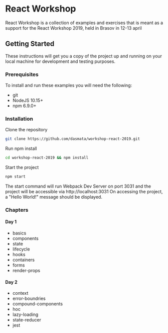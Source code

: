 # React Workshop #
React Workshop is a collection of examples and exercises that is meant as a support for the React Workshop 2019, held in Brasov in 12-13 april

## Getting Started ##
These instructions will get you a copy of the project up and running on your local machine for development and testing purposes.

### Prerequisites ###
To install and run these examples you will need the following:
* git
* NodeJS 10.15+
* npm 6.9.0+

### Installation ###
Clone the repository
``` bash
git clone https://github.com/dasmata/workshop-react-2019.git
```
Run npm install
``` bash
cd workshop-react-2019 && npm install
```
Start the project
``` bash
npm start
```
The start command will run Webpack Dev Server on port 3031 and the project will be accessible via http://localhost:3031
On accessing the project, a "Hello World!" message should be displayed.

### Chapters ###

#### Day 1 ####
* basics
* components
* state
* lifecycle
* hooks
* containers
* forms
* render-props

#### Day 2 ####
* context
* error-boundries
* compound-components
* hoc
* lazy-loading
* state-reducer
* jest


